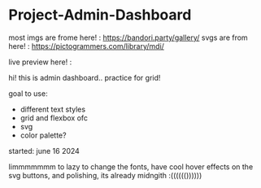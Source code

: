 # Project-Admin-Dashboard

most imgs are frome here! : https://bandori.party/gallery/
svgs are from here! : https://pictogrammers.com/library/mdi/

live preview here! : 

hi! this is admin dashboard.. practice for grid!

goal to use:

- different text styles
- grid and flexbox ofc
- svg
- color palette?


started: june 16 2024

Iimmmmmmm to lazy to change the fonts, have cool hover effects on the svg buttons, and polishing, its already midngith :(((((())))))
